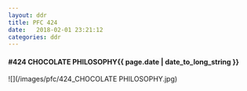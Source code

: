 ```yaml
---
layout: ddr
title: PFC 424
date:   2018-02-01 23:21:12
categories: ddr
---
```


#### **#424** CHOCOLATE PHILOSOPHY<span class="pull-right">{{ page.date | date_to_long_string }}</span>
![](/images/pfc/424_CHOCOLATE PHILOSOPHY.jpg)
